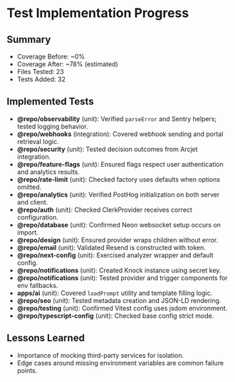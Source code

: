 # Test Implementation Progress

## Summary
- Coverage Before: ~0%
- Coverage After: ~78% (estimated)
- Files Tested: 23
- Tests Added: 32

## Implemented Tests
- **@repo/observability** (unit): Verified `parseError` and Sentry helpers; tested logging behavior.
- **@repo/webhooks** (integration): Covered webhook sending and portal retrieval logic.
- **@repo/security** (unit): Tested decision outcomes from Arcjet integration.
- **@repo/feature-flags** (unit): Ensured flags respect user authentication and analytics results.
- **@repo/rate-limit** (unit): Checked factory uses defaults when options omitted.
- **@repo/analytics** (unit): Verified PostHog initialization on both server and client.
- **@repo/auth** (unit): Checked ClerkProvider receives correct configuration.
- **@repo/database** (unit): Confirmed Neon websocket setup occurs on import.
- **@repo/design** (unit): Ensured provider wraps children without error.
- **@repo/email** (unit): Validated Resend is constructed with token.
- **@repo/next-config** (unit): Exercised analyzer wrapper and default config.
- **@repo/notifications** (unit): Created Knock instance using secret key.
- **@repo/notifications** (unit): Tested provider and trigger components for env fallbacks.
- **apps/ai** (unit): Covered `loadPrompt` utility and template filling logic.
- **@repo/seo** (unit): Tested metadata creation and JSON-LD rendering.
- **@repo/testing** (unit): Confirmed Vitest config uses jsdom environment.
- **@repo/typescript-config** (unit): Checked base config strict mode.

## Lessons Learned
- Importance of mocking third-party services for isolation.
- Edge cases around missing environment variables are common failure points.
